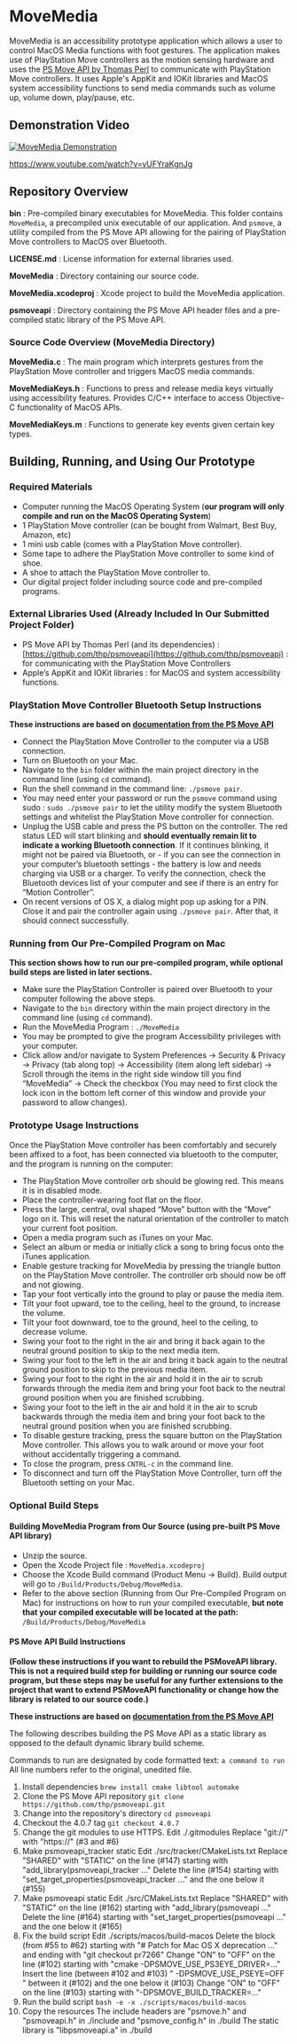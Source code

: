 # MoveMedia
MoveMedia is an accessibility prototype application which allows a user to control MacOS Media functions with foot gestures. The application makes use of PlayStation Move controllers as the motion sensing hardware and uses the [PS Move API by Thomas Perl](https://github.com/thp/psmoveapi) to communicate with PlayStation Move controllers. It uses Apple's AppKit and IOKit libraries and MacOS system accessibility functions to send media commands such as volume up, volume down, play/pause, etc.

## Demonstration Video
[![MoveMedia Demonstration](https://img.youtube.com/vi/vUFYraKgnJg/0.jpg)](https://www.youtube.com/watch?v=vUFYraKgnJg)

https://www.youtube.com/watch?v=vUFYraKgnJg

## Repository Overview

**bin** : Pre-compiled binary executables for MoveMedia. This folder contains `MoveMedia`, a precompiled unix executable of our application. And `psmove`, a utility compiled from the PS Move API allowing for the pairing of PlayStation Move controllers to MacOS over Bluetooth.

**LICENSE.md** : License information for external libraries used.

**MoveMedia** : Directory containing our source code.

**MoveMedia.xcodeproj** : Xcode project to build the MoveMedia application.

**psmoveapi** : Directory containing the PS Move API header files and a pre-compiled static library of the PS Move API.

### Source Code Overview (MoveMedia Directory)

**MoveMedia.c** : The main program which interprets gestures from the PlayStation Move controller and triggers MacOS media commands.

**MoveMediaKeys.h** : Functions to press and release media keys virtually using accessibility features. Provides C/C++ interface to access Objective-C functionality of MacOS APIs.

**MoveMediaKeys.m** : Functions to generate key events given certain key types.


## Building, Running, and Using Our Prototype

### Required Materials
- Computer running the MacOS Operating System (**our program will only compile and run on the MacOS Operating System**)
- 1 PlayStation Move controller (can be bought from Walmart, Best Buy, Amazon, etc)
- 1 mini usb cable (comes with a PlayStation Move controller).
- Some tape to adhere the PlayStation Move controller to some kind of shoe.
- A shoe to attach the PlayStation Move controller to.
- Our digital project folder including source code and pre-compiled programs.

### External Libraries Used (Already Included In Our Submitted Project Folder)
- PS Move API by Thomas Perl (and its dependencies) : [https://github.com/thp/psmoveapi](https://github.com/thp/psmoveapi) : for communicating with the PlayStation Move Controllers
- Apple’s AppKit and IOKit libraries : for MacOS and system accessibility functions.

### PlayStation Move Controller Bluetooth Setup Instructions
**These instructions are based on [documentation from the PS Move API](https://github.com/thp/psmoveapi/blob/master/docs/pairing.rst)**
- Connect the PlayStation Move Controller to the computer via a USB connection.
- Turn on Bluetooth on your Mac.
- Navigate to the `bin` folder within the main project directory in the command line (using `cd` command).
- Run the shell command in the command line: `./psmove pair`.
- You may need enter your password or run the `psmove` command using sudo : `sudo ./psmove pair` to let the utility modify the system Bluetooth settings and whitelist the PlayStation Move controller for connection.
- Unplug the USB cable and press the PS button on the controller. The red status LED will start blinking and **should eventually remain lit to indicate a working Bluetooth connection**. If it continues blinking, it might not be paired via Bluetooth, or - if you can see the connection in your computer’s bluetooth settings - the battery is low and needs charging via USB or a charger. To verify the connection, check the Bluetooth devices list of your computer and see if there is an entry for “Motion Controller”.
- On recent versions of OS X, a dialog might pop up asking for a PIN. Close it and pair the controller again using `./psmove pair`. After that, it should connect successfully.

### Running from Our Pre-Compiled Program on Mac
**This section shows how to run our pre-compiled program, while optional build steps are listed in later sections.**
- Make sure the PlayStation Controller is paired over Bluetooth to your computer following the above steps.
- Navigate to the `bin` directory within the main project directory in the command line (using `cd` command).
- Run the MoveMedia Program : `./MoveMedia`
- You may be prompted to give the program Accessibility privileges with your computer.
- Click allow and/or navigate to System Preferences -\> Security & Privacy -\> Privacy (tab along top) -\> Accessibility (item along left sidebar) -\> Scroll through the items in the right side window till you find “MoveMedia” -\> Check the checkbox (You may need to first clock the lock icon in the bottom left corner of this window and provide your password to allow changes).

### Prototype Usage Instructions
Once the PlayStation Move controller has been comfortably and securely been affixed to a foot, has been connected via bluetooth to the computer, and the program is running on the computer:
- The PlayStation Move controller orb should be glowing red. This means it is in disabled mode.
- Place the controller-wearing foot flat on the floor.
- Press the large, central, oval shaped “Move” button with the “Move” logo on it. This will reset the natural orientation of the controller to match your current foot position.
- Open a media program such as iTunes on your Mac.
- Select an album or media or initially click a song to bring focus onto the iTunes application.
- Enable gesture tracking for MoveMedia by pressing the triangle button on the PlayStation Move controller. The controller orb should now be off and not glowing.
- Tap your foot vertically into the ground to play or pause the media item.
- Tilt your foot upward, toe to the ceiling, heel to the ground, to increase the volume.
- Tilt your foot downward, toe to the ground, heel to the ceiling, to decrease volume.
- Swing your foot to the right in the air and bring it back again to the neutral ground position to skip to the next media item.
- Swing your foot to the left in the air and bring it back again to the neutral ground position to skip to the previous media item.
- Swing your foot to the right in the air and hold it in the air to scrub forwards through the media item and bring your foot back to the neutral ground position when you are finished scrubbing.
- Swing your foot to the left in the air and hold it in the air to scrub backwards through the media item and bring your foot back to the neutral ground position when you are finished scrubbing.
- To disable gesture tracking, press the square button on the PlayStation Move controller. This allows you to walk around or move your foot without accidentally triggering a command.
- To close the program, press `CNTRL-c` in the command line.
- To disconnect and turn off the PlayStation Move Controller, turn off the Bluetooth setting on your Mac.


### Optional Build Steps
#### Building MoveMedia Program from Our Source (using pre-built PS Move API library)
- Unzip the source.
- Open the Xcode Project file : `MoveMedia.xcodeproj `
- Choose the Xcode Build command (Product Menu -\> Build). Build output will go to `/Build/Products/Debug/MoveMedia`.
- Refer to the above section (Running from Our Pre-Compiled Program on Mac) for instructions on how to run your compiled executable, **but note that your compiled executable will be located at the path:** `/Build/Products/Debug/MoveMedia`

#### PS Move API Build Instructions
**(Follow these instructions if you want to rebuild the PSMoveAPI library. This is not a required build step for building or running our source code program, but these steps may be useful for any further extensions to the project that want to extend PSMoveAPI functionality or change how the library is related to our source code.)**

**These instructions are based on [documentation from the PS Move API](https://github.com/thp/psmoveapi/blob/master/docs/build.rst)**

The following describes building the PS Move API as a static library as opposed to the default dynamic library build scheme.

Commands to run are designated by code formatted text: `a command to run`
All line numbers refer to the original, unedited file.

1. Install dependencies
    `brew install cmake libtool automake`
2. Clone the PS Move API repository
    `git clone https://github.com/thp/psmoveapi.git`
3. Change into the repository's directory
    `cd psmoveapi`
4. Checkout the 4.0.7 tag
    `git checkout 4.0.7`
5. Change the git modules to use HTTPS.
    Edit ./.gitmodules
    Replace "git://" with "https://" (#3 and #6)
6. Make psmoveapi\_tracker static
    Edit ./src/tracker/CMakeLists.txt
    Replace "SHARED" with "STATIC" on the line (#147) starting with "add\_library(psmoveapi\_tracker ..."
    Delete the line (#154) starting with "set\_target\_properties(psmoveapi\_tracker ..." and the one below it (#155)
7. Make psmoveapi static
    Edit ./src/CMakeLists.txt
    Replace "SHARED" with "STATIC" on the line (#162) starting with "add\_library(psmoveapi ..."
    Delete the line (#164) starting with "set\_target\_properties(psmoveapi ..." and the one below it (#165)
8. Fix the build script
    Edit ./scripts/macos/build-macos
    Delete the block (from #55 to #62) starting with "# Patch for Mac OS X deprecation ..." and ending with "git checkout pr7266"
    Change "ON" to "OFF" on the line (#102) starting with "cmake -DPSMOVE\_USE\_PS3EYE\_DRIVER=..."
    Insert the line (between #102 and #103) "      -DPSMOVE\_USE\_PSEYE=OFF " between it (#102) and the one below it (#103)
    Change "ON" to "OFF" on the line (#103) starting with "-DPSMOVE\_BUILD\_TRACKER=..."
9. Run the build script
    `bash -e -x ./scripts/macos/build-macos`
10. Copy the resources
    The include headers are "psmove.h" and "psmoveapi.h" in ./include and "psmove\_config.h" in ./build
    The static library is "libpsmoveapi.a" in ./build
